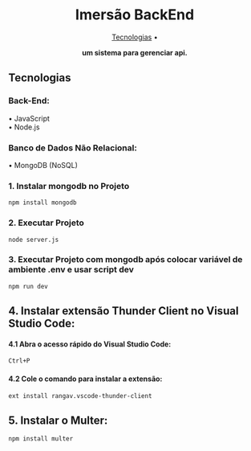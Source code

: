 <h1 align="center" style="font-weight: bold;">Imersão BackEnd</h1>

<p align="center">
 <a href="#technologies">Tecnologias</a> •
</p>

<p align="center">
    <b>
	um sistema para gerenciar api.
    </b>
</p>

<h2 id="technologies">Tecnologias</h2>

<h3 id="technologies">Back-End:</h3>
• JavaScript<br>
• Node.js<br>

<h3 id="technologies">Banco de Dados Não Relacional:</h3>
• MongoDB (NoSQL)


### 1. Instalar mongodb no Projeto

```
npm install mongodb
```

### 2. Executar Projeto

```
node server.js
```

### 3. Executar Projeto com mongodb após colocar variável de ambiente .env e usar script dev
```
npm run dev
```

## 4. Instalar extensão Thunder Client no Visual Studio Code:

#### 4.1 Abra o acesso rápido do Visual Studio Code:
```
Ctrl+P
```
#### 4.2 Cole o comando para instalar a extensão:
```
ext install rangav.vscode-thunder-client
```

## 5. Instalar o Multer:
```
npm install multer
```